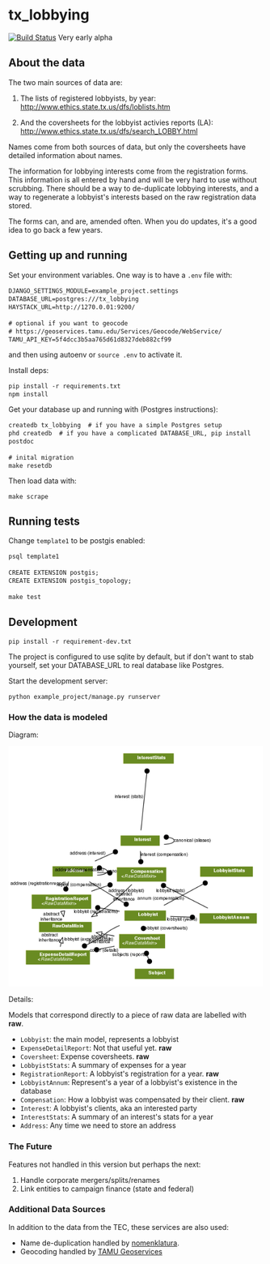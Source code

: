 # tx_lobbying

[![Build Status](https://travis-ci.org/texastribune/tx_lobbying.svg?branch=master)](https://travis-ci.org/texastribune/tx_lobbying)
Very early alpha

## About the data

The two main sources of data are:

1. The lists of registered lobbyists, by year:
   http://www.ethics.state.tx.us/dfs/loblists.htm

2. And the coversheets for the lobbyist activies reports (LA):
   http://www.ethics.state.tx.us/dfs/search_LOBBY.html

Names come from both sources of data, but only the coversheets have detailed
information about names.

The information for lobbying interests come from the registration forms. This
information is all entered by hand and will be very hard to use without
scrubbing. There should be a way to de-duplicate lobbying interests, and a way
to regenerate a lobbyist's interests based on the raw registration data stored.

The forms can, and are, amended often. When you do updates, it's a good idea
to go back a few years.


## Getting up and running

Set your environment variables. One way is to have a `.env` file with:

```
DJANGO_SETTINGS_MODULE=example_project.settings
DATABASE_URL=postgres:///tx_lobbying
HAYSTACK_URL=http://1270.0.01:9200/

# optional if you want to geocode
# https://geoservices.tamu.edu/Services/Geocode/WebService/
TAMU_API_KEY=5f4dcc3b5aa765d61d8327deb882cf99
```

and then using autoenv or `source .env` to activate it.

Install deps:

    pip install -r requirements.txt
    npm install

Get your database up and running with (Postgres instructions):

    createdb tx_lobbying  # if you have a simple Postgres setup
    phd createdb  # if you have a complicated DATABASE_URL, pip install postdoc

    # inital migration
    make resetdb

Then load data with:

    make scrape


## Running tests

Change `template1` to be postgis enabled:

    psql template1

    CREATE EXTENSION postgis;
    CREATE EXTENSION postgis_topology;

    make test

## Development

    pip install -r requirement-dev.txt

The project is configured to use sqlite by default, but if don't want to stab
yourself, set your DATABASE_URL to real database like Postgres.

Start the development server:

    python example_project/manage.py runserver


### How the data is modeled

Diagram:

![Diagram of the app's models](models.png)

Details:

Models that correspond directly to a piece of raw data are labelled with
**raw**.

* `Lobbyist`: the main model, represents a lobbyist
* `ExpenseDetailReport`: Not that useful yet. **raw**
* `Coversheet`: Expense coversheets. **raw**
* `LobbyistStats`: A summary of expenses for a year
* `RegistrationReport`: A lobbyist's registration for a year. **raw**
* `LobbyistAnnum`: Represent's a year of a lobbyist's existence in the database
* `Compensation`: How a lobbyist was compensated by their client. **raw**
* `Interest`: A lobbyist's clients, aka an interested party
* `InterestStats`: A summary of an interest's stats for a year
* `Address`: Any time we need to store an address

### The Future

Features not handled in this version but perhaps the next:

1. Handle corporate mergers/splits/renames
2. Link entities to campaign finance (state and federal)

### Additional Data Sources

In addition to the data from the TEC, these services are also used:

* Name de-duplication handled by [nomenklatura](http://opennames.org/).
* Geocoding handled by [TAMU Geoservices](http://geoservices.tamu.edu/Services/Geocode/)

